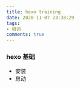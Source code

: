 ```yaml
---
title: hexo training
date: 2020-11-07 23:38:29
tags: 
- 培训
comments: true
---
```


### hexo 基础
- 安装
- 启动